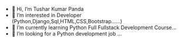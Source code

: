 - 👋 Hi, I’m Tushar Kumar Panda
- 👀 I’m interested in Developer (Python,Django,Sql,HTML,CSS,Bootstrap......)
- 🌱 I’m currently learning Python Full Fullstack Development Course...
- 💞️ I’m looking for a Python development job ...

<!---
Tushar-Kumar-9090/Tushar-Kumar-9090 is a ✨ special ✨ repository because its `README.md` (this file) appears on your GitHub profile.
You can click the Preview link to take a look at your changes.
--->
